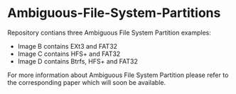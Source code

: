 # Ambiguous-File-System-Partitions
Repository contians three Ambiguous File System Partition examples:
- Image B contains EXt3 and FAT32
- Image C contains HFS+ and FAT32
- Image D contains Btrfs, HFS+ and FAT32

For more information about Ambiguous File System Partition please refer to the corresponding paper which will soon be available.
